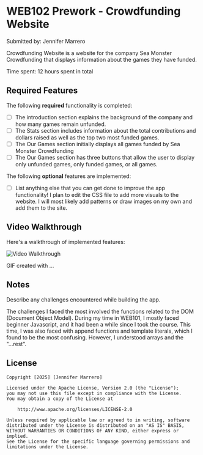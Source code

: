 # WEB102 Prework - Crowdfunding Website

Submitted by: Jennifer Marrero

Crowdfunding Website is a website for the company Sea Monster Crowdfunding that displays information about the games they have funded.

Time spent: 12 hours spent in total

## Required Features

The following **required** functionality is completed:

* [ ] The introduction section explains the background of the company and how many games remain unfunded.
* [ ] The Stats section includes information about the total contributions and dollars raised as well as the top two most funded games.
* [ ] The Our Games section initially displays all games funded by Sea Monster Crowdfunding
* [ ] The Our Games section has three buttons that allow the user to display only unfunded games, only funded games, or all games.

The following **optional** features are implemented:

* [ ] List anything else that you can get done to improve the app functionality!
I plan to edit the CSS file to add more visuals to the website. I will most likely add patterns or draw images on my own and add them to the site.  
## Video Walkthrough

Here's a walkthrough of implemented features:

<img src='http://i.imgur.com/link/to/your/gif/file.gif' title='Video Walkthrough' width='' alt='Video Walkthrough' />

<!-- Replace this with whatever GIF tool you used! -->
GIF created with ...  
<!-- Recommended tools:
[Kap](https://getkap.co/) for macOS
[ScreenToGif](https://www.screentogif.com/) for Windows
[peek](https://github.com/phw/peek) for Linux. -->

## Notes

Describe any challenges encountered while building the app.

The challenges I faced the most involved the functions related to the DOM (Document Object Model). During my time in WEB101, I mostly faced beginner Javascript, and it had been a while since I took the course. This time, I was also faced with append functions and template literals, which I found to be the most confusing. However, I understood arrays and the "...rest".
## License

    Copyright [2025] [Jennifer Marrero]

    Licensed under the Apache License, Version 2.0 (the "License");
    you may not use this file except in compliance with the License.
    You may obtain a copy of the License at

        http://www.apache.org/licenses/LICENSE-2.0

    Unless required by applicable law or agreed to in writing, software
    distributed under the License is distributed on an "AS IS" BASIS,
    WITHOUT WARRANTIES OR CONDITIONS OF ANY KIND, either express or implied.
    See the License for the specific language governing permissions and
    limitations under the License.

